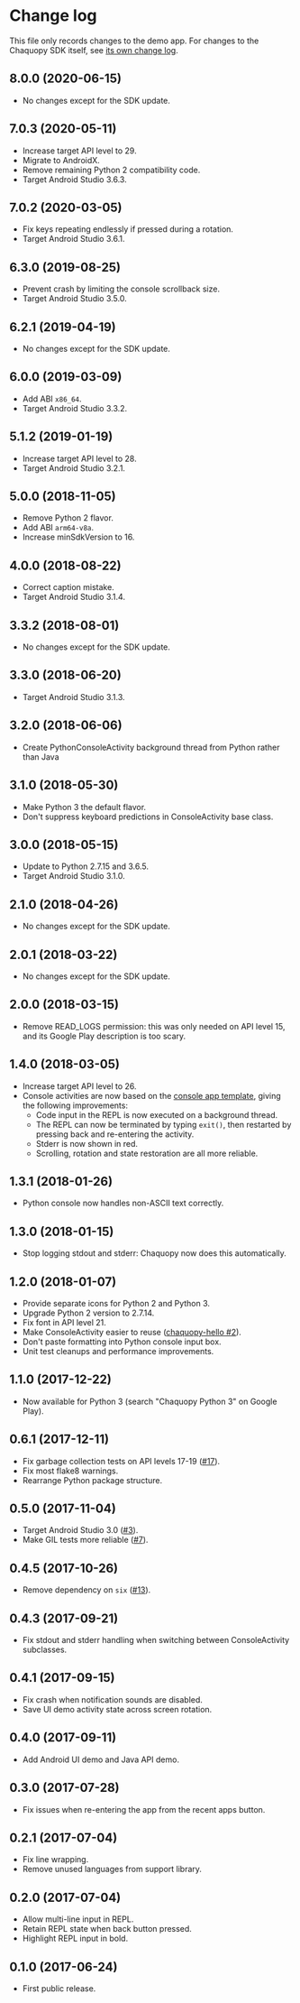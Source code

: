 # Change log

This file only records changes to the demo app. For changes to the Chaquopy SDK itself, see
[its own change log](https://chaquo.com/chaquopy/doc/current/changelog.html).

## 8.0.0 (2020-06-15)

* No changes except for the SDK update.

## 7.0.3 (2020-05-11)

* Increase target API level to 29.
* Migrate to AndroidX.
* Remove remaining Python 2 compatibility code.
* Target Android Studio 3.6.3.

## 7.0.2 (2020-03-05)

* Fix keys repeating endlessly if pressed during a rotation.
* Target Android Studio 3.6.1.

## 6.3.0 (2019-08-25)

* Prevent crash by limiting the console scrollback size.
* Target Android Studio 3.5.0.

## 6.2.1 (2019-04-19)

* No changes except for the SDK update.

## 6.0.0 (2019-03-09)

* Add ABI `x86_64`.
* Target Android Studio 3.3.2.

## 5.1.2 (2019-01-19)

* Increase target API level to 28.
* Target Android Studio 3.2.1.

## 5.0.0 (2018-11-05)

* Remove Python 2 flavor.
* Add ABI `arm64-v8a`.
* Increase minSdkVersion to 16.

## 4.0.0 (2018-08-22)

* Correct caption mistake.
* Target Android Studio 3.1.4.

## 3.3.2 (2018-08-01)

* No changes except for the SDK update.

## 3.3.0 (2018-06-20)

* Target Android Studio 3.1.3.

## 3.2.0 (2018-06-06)

* Create PythonConsoleActivity background thread from Python rather than Java

## 3.1.0 (2018-05-30)

* Make Python 3 the default flavor.
* Don't suppress keyboard predictions in ConsoleActivity base class.

## 3.0.0 (2018-05-15)

* Update to Python 2.7.15 and 3.6.5.
* Target Android Studio 3.1.0.

## 2.1.0 (2018-04-26)

* No changes except for the SDK update.

## 2.0.1 (2018-03-22)

* No changes except for the SDK update.

## 2.0.0 (2018-03-15)

* Remove READ_LOGS permission: this was only needed on API level 15, and its Google Play
  description is too scary.

## 1.4.0 (2018-03-05)

* Increase target API level to 26.
* Console activities are now based on the [console app
  template](https://github.com/chaquo/chaquopy-console), giving the following improvements:
  * Code input in the REPL is now executed on a background thread.
  * The REPL can now be terminated by typing `exit()`, then restarted by pressing back and
    re-entering the activity.
  * Stderr is now shown in red.
  * Scrolling, rotation and state restoration are all more reliable.

## 1.3.1 (2018-01-26)

* Python console now handles non-ASCII text correctly.

## 1.3.0 (2018-01-15)

* Stop logging stdout and stderr: Chaquopy now does this automatically.

## 1.2.0 (2018-01-07)

* Provide separate icons for Python 2 and Python 3.
* Upgrade Python 2 version to 2.7.14.
* Fix font in API level 21.
* Make ConsoleActivity easier to reuse ([chaquopy-hello
  #2](https://github.com/chaquo/chaquopy-hello/issues/2)).
* Don't paste formatting into Python console input box.
* Unit test cleanups and performance improvements.

## 1.1.0 (2017-12-22)

* Now available for Python 3 (search "Chaquopy Python 3" on Google Play).

## 0.6.1 (2017-12-11)

* Fix garbage collection tests on API levels 17-19
  ([#17](https://github.com/chaquo/chaquopy/issues/17)).
* Fix most flake8 warnings.
* Rearrange Python package structure.

## 0.5.0 (2017-11-04)

* Target Android Studio 3.0 ([#3](https://github.com/chaquo/chaquopy/issues/3)).
* Make GIL tests more reliable ([#7](https://github.com/chaquo/chaquopy/issues/7)).

## 0.4.5 (2017-10-26)

* Remove dependency on `six` ([#13](https://github.com/chaquo/chaquopy/issues/13)).

## 0.4.3 (2017-09-21)

* Fix stdout and stderr handling when switching between ConsoleActivity subclasses.

## 0.4.1 (2017-09-15)

* Fix crash when notification sounds are disabled.
* Save UI demo activity state across screen rotation.

## 0.4.0 (2017-09-11)

* Add Android UI demo and Java API demo.

## 0.3.0 (2017-07-28)

* Fix issues when re-entering the app from the recent apps button.

## 0.2.1 (2017-07-04)

* Fix line wrapping.
* Remove unused languages from support library.

## 0.2.0 (2017-07-04)

* Allow multi-line input in REPL.
* Retain REPL state when back button pressed.
* Highlight REPL input in bold.

## 0.1.0 (2017-06-24)

* First public release.
